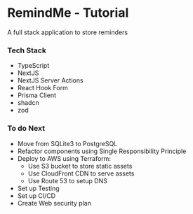 # RemindMe - Tutorial 

A full stack application to store reminders

### Tech Stack 
- TypeScript
- NextJS 
- NextJS Server Actions
- React Hook Form 
- Prisma Client 
- shadcn
- zod


### To do Next
- Move from SQLite3 to PostgreSQL
- Refactor components using Single Responsibility Principle 
- Deploy to AWS using Terraform: 
    - Use S3 bucket to store static assets
    - Use CloudFront CDN to serve assets
    - Use Route 53 to setup DNS 
- Set up Testing
- Set up CI/CD
- Create Web security plan 
